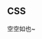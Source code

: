 <!--
 * @Author: jiaguichao
 * @Date: 2022-03-01 11:26:29
 * @LastEditTime: 2022-03-01 15:40:21
 * @Description: Do not edit
-->
## CSS
 空空如也~